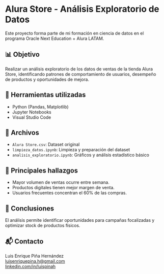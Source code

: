 # Alura Store - Análisis Exploratorio de Datos

Este proyecto forma parte de mi formación en ciencia de datos en el programa Oracle Next Education + Alura LATAM.

## 📊 Objetivo
Realizar un análisis exploratorio de los datos de ventas de la tienda Alura Store, identificando patrones de comportamiento de usuarios, desempeño de productos y oportunidades de mejora.

## 🧰 Herramientas utilizadas
- Python (Pandas, Matplotlib)
- Jupyter Notebooks
- Visual Studio Code

## 📁 Archivos
- `Alura Store.csv`: Dataset original
- `limpieza_datos.ipynb`: Limpieza y preparación del dataset
- `analisis_exploratorio.ipynb`: Gráficos y análisis estadístico básico

## 📌 Principales hallazgos
- Mayor volumen de ventas ocurre entre semana.
- Productos digitales tienen mejor margen de venta.
- Usuarios frecuentes concentran el 60% de las compras.

## 📎 Conclusiones
El análisis permite identificar oportunidades para campañas focalizadas y optimizar stock de productos físicos.

## 📬 Contacto
Luis Enrique Piña Hernández  
[luisenriquepina.h@gmail.com](mailto:luisenriquepina.h@gmail.com)  
[linkedin.com/in/luispinah](https://linkedin.com/in/luispinah)
